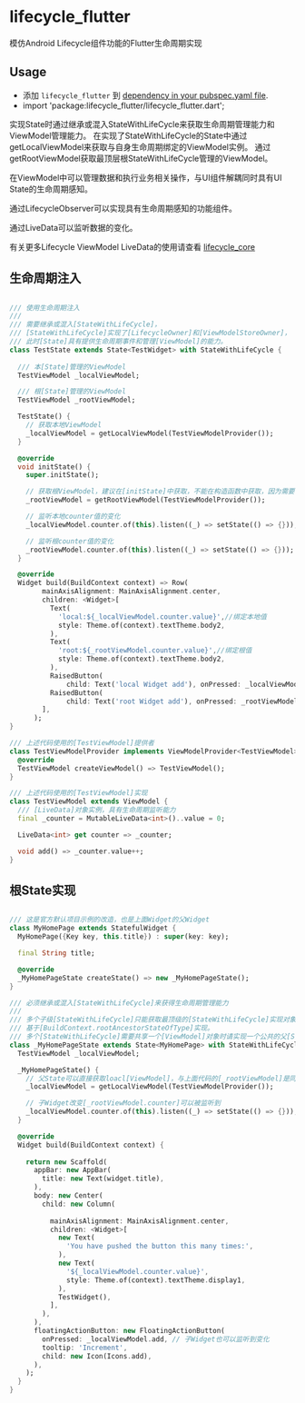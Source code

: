 # lifecycle_flutter

模仿Android Lifecycle组件功能的Flutter生命周期实现

## Usage
* 添加 `lifecycle_flutter` 到 [dependency in your pubspec.yaml file](https://flutter.io/platform-plugins/).
* import 'package:lifecycle_flutter/lifecycle_flutter.dart';

实现State时通过继承或混入StateWithLifeCycle来获取生命周期管理能力和ViewModel管理能力。
在实现了StateWithLifeCycle的State中通过 getLocalViewModel来获取与自身生命周期绑定的ViewModel实例。
通过getRootViewModel获取最顶层根StateWithLifeCycle管理的ViewModel。

在ViewModel中可以管理数据和执行业务相关操作，与UI组件解耦同时具有UI State的生命周期感知。

通过LifecycleObserver可以实现具有生命周期感知的功能组件。

通过LiveData可以监听数据的变化。

有关更多Lifecycle ViewModel LiveData的使用请查看 [lifecycle_core](https://github.com/cwkProject/lifecycle/blob/master/lifecycle_core/README.md)

## 生命周期注入

``` dart

/// 使用生命周期注入
///
/// 需要继承或混入[StateWithLifeCycle]，
/// [StateWithLifeCycle]实现了[LifecycleOwner]和[ViewModelStoreOwner]，
/// 此时[State]具有提供生命周期事件和管理[ViewModel]的能力。
class TestState extends State<TestWidget> with StateWithLifeCycle {
  
  /// 本[State]管理的ViewModel
  TestViewModel _localViewModel;

  /// 根[State]管理的ViewModel
  TestViewModel _rootViewModel;

  TestState() {
    // 获取本地ViewModel
    _localViewModel = getLocalViewModel(TestViewModelProvider());
  }

  @override
  void initState() {
    super.initState();

    // 获取根ViewModel，建议在[initState]中获取，不能在构造函数中获取，因为需要使用[BuildContext]对象
    _rootViewModel = getRootViewModel(TestViewModelProvider());

    // 监听本地counter值的变化
    _localViewModel.counter.of(this).listen((_) => setState(() => {}));

    // 监听根counter值的变化
    _rootViewModel.counter.of(this).listen((_) => setState(() => {}));
  }

  @override
  Widget build(BuildContext context) => Row(
        mainAxisAlignment: MainAxisAlignment.center,
        children: <Widget>[
          Text(
            'local:${_localViewModel.counter.value}',//绑定本地值
            style: Theme.of(context).textTheme.body2,
          ),
          Text(
            'root:${_rootViewModel.counter.value}',//绑定根值
            style: Theme.of(context).textTheme.body2,
          ),
          RaisedButton(
              child: Text('local Widget add'), onPressed: _localViewModel.add),// 增加本地值
          RaisedButton(
              child: Text('root Widget add'), onPressed: _rootViewModel.add),// 增加根值
        ],
      );
}

/// 上述代码使用的[TestViewModel]提供者
class TestViewModelProvider implements ViewModelProvider<TestViewModel> {
  @override
  TestViewModel createViewModel() => TestViewModel();
}

/// 上述代码使用的[TestViewModel]实现
class TestViewModel extends ViewModel {
  /// [LiveData]对象实例，具有生命周期监听能力
  final _counter = MutableLiveData<int>()..value = 0;

  LiveData<int> get counter => _counter;

  void add() => _counter.value++;
}

```

## 根State实现

``` dart

/// 这是官方默认项目示例的改造，也是上面Widget的父Widget
class MyHomePage extends StatefulWidget {
  MyHomePage({Key key, this.title}) : super(key: key);

  final String title;

  @override
  _MyHomePageState createState() => new _MyHomePageState();
}

/// 必须继承或混入[StateWithLifeCycle]来获得生命周期管理能力
///
/// 多个子级[StateWithLifeCycle]只能获取最顶级的[StateWithLifeCycle]实现对象，
/// 基于[BuildContext.rootAncestorStateOfType]实现。
/// 多个[StateWithLifeCycle]需要共享一个[ViewModel]对象时请实现一个公共的父[StateWithLifeCycle]。
class _MyHomePageState extends State<MyHomePage> with StateWithLifeCycle {
  TestViewModel _localViewModel;

  _MyHomePageState() {
    // 父State可以直接获取loacl[ViewModel]，与上面代码的[_rootViewModel]是同一个对象
    _localViewModel = getLocalViewModel(TestViewModelProvider());

    // 子Widget改变[_rootViewModel.counter]可以被监听到
    _localViewModel.counter.of(this).listen((_) => setState(() => {}));
  }

  @override
  Widget build(BuildContext context) {
 
    return new Scaffold(
      appBar: new AppBar(
        title: new Text(widget.title),
      ),
      body: new Center(
        child: new Column(
          
          mainAxisAlignment: MainAxisAlignment.center,
          children: <Widget>[
            new Text(
              'You have pushed the button this many times:',
            ),
            new Text(
              '${_localViewModel.counter.value}', 
              style: Theme.of(context).textTheme.display1,
            ),
            TestWidget(),
          ],
        ),
      ),
      floatingActionButton: new FloatingActionButton(
        onPressed: _localViewModel.add, // 子Widget也可以监听到变化
        tooltip: 'Increment',
        child: new Icon(Icons.add),
      ),
    );
  }
}

```


